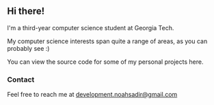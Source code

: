 ## Hi there!

I'm a third-year computer science student at Georgia Tech.

My computer science interests span quite a range of areas, as you can probably see :)

You can view the source code for some of my personal projects here.

### Contact
Feel free to reach me at development.noahsadir@gmail.com
